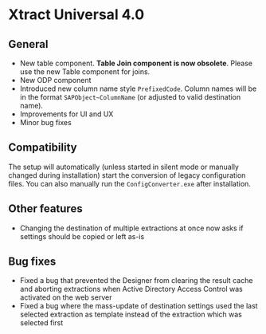 # Xtract Universal 4.0

## General 
- New table component. **Table Join component is now obsolete**. Please use the new Table component for joins.
- New ODP component
- Introduced new column name style `PrefixedCode`. Column names will be in the format `SAPObject~ColumnName` (or adjusted to valid destination name).
- Improvements for UI and UX
- Minor bug fixes

## Compatibility
The setup will automatically (unless started in silent mode or manually changed during installation) start the conversion of legacy configuration files. You can also manually run the `ConfigConverter.exe` after installation.

## Other features
- Changing the destination of multiple extractions at once now asks if settings should be copied or left as-is

## Bug fixes
- Fixed a bug that prevented the Designer from clearing the result cache and aborting extractions when Active Directory Access Control was activated on the web server
- Fixed a bug where the mass-update of destination settings used the last selected extraction as template instead of the extraction which was selected first